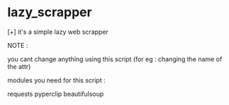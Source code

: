 # lazy_scrapper
[+] it's a simple lazy web scrapper 

NOTE : 

you cant change anything using this script (for eg : changing the name of the attr)

modules you need for this script : 

requests
pyperclip
beautifulsoup
